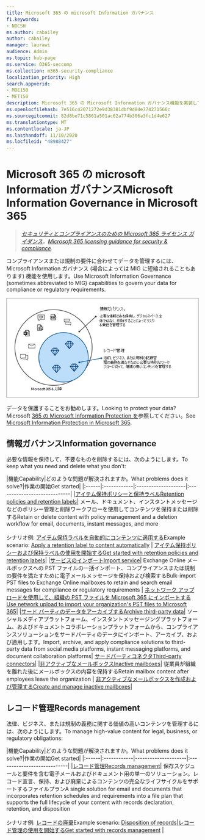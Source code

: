 ```yaml
---
title: Microsoft 365 の microsoft Information ガバナンス
f1.keywords:
- NOCSH
ms.author: cabailey
author: cabailey
manager: laurawi
audience: Admin
ms.topic: hub-page
ms.service: O365-seccomp
ms.collection: m365-security-compliance
localization_priority: High
search.appverid:
- MOE150
- MET150
description: Microsoft 365 の Microsoft Information ガバナンス機能を実装して、コンプライアンスまたは規制要件に合わせてデータを管理します。
ms.openlocfilehash: 7e516c42071272e9d38381dbf9d84e774271566c
ms.sourcegitcommit: 82d8be71c5861a501ac62a774b306a3fc1d4e627
ms.translationtype: MT
ms.contentlocale: ja-JP
ms.lasthandoff: 11/10/2020
ms.locfileid: "48988427"
---
```

# <a name="microsoft-information-governance-in-microsoft-365"></a><span data-ttu-id="acb90-103">Microsoft 365 の microsoft Information ガバナンス</span><span class="sxs-lookup"><span data-stu-id="acb90-103">Microsoft Information Governance in Microsoft 365</span></span>

><span data-ttu-id="acb90-104">*[セキュリティとコンプライアンスのための Microsoft 365 ライセンス ガイダンス](https://aka.ms/ComplianceSD)。*</span><span class="sxs-lookup"><span data-stu-id="acb90-104">*[Microsoft 365 licensing guidance for security & compliance](https://aka.ms/ComplianceSD).*</span></span>

<span data-ttu-id="acb90-105">コンプライアンスまたは規制の要件に合わせてデータを管理するには、Microsoft Information ガバナンス (場合によっては MIG に短縮されることもあります) 機能を使用します。</span><span class="sxs-lookup"><span data-stu-id="acb90-105">Use Microsoft Information Governance (sometimes abbreviated to MIG) capabilities to govern your data for compliance or regulatory requirements.</span></span>

![データ情報ガバナンスとレコード管理を管理する](../media/information-governance-records-management.png)

<span data-ttu-id="acb90-107">データを保護することをお勧めします。</span><span class="sxs-lookup"><span data-stu-id="acb90-107">Looking to protect your data?</span></span> <span data-ttu-id="acb90-108">Microsoft [365 の Microsoft Information Protection を](information-protection.md)参照してください。</span><span class="sxs-lookup"><span data-stu-id="acb90-108">See [Microsoft Information Protection in Microsoft 365](information-protection.md).</span></span>

## <a name="information-governance"></a><span data-ttu-id="acb90-109">情報ガバナンス</span><span class="sxs-lookup"><span data-stu-id="acb90-109">Information governance</span></span>

<span data-ttu-id="acb90-110">必要な情報を保持して、不要なものを削除するには、次のようにします。</span><span class="sxs-lookup"><span data-stu-id="acb90-110">To keep what you need and delete what you don't:</span></span>
 
|<span data-ttu-id="acb90-111">機能</span><span class="sxs-lookup"><span data-stu-id="acb90-111">Capability</span></span>|<span data-ttu-id="acb90-112">どのような問題が解決されますか。</span><span class="sxs-lookup"><span data-stu-id="acb90-112">What problems does it solve?</span></span>|<span data-ttu-id="acb90-113">作業の開始</span><span class="sxs-lookup"><span data-stu-id="acb90-113">Get started</span></span>|
|:------|:------------|:--------------------|:-----------------------------|
|[<span data-ttu-id="acb90-114">アイテム保持ポリシーと保持ラベル</span><span class="sxs-lookup"><span data-stu-id="acb90-114">Retention policies and retention labels</span></span>](retention.md)| <span data-ttu-id="acb90-115">メール、ドキュメント、インスタントメッセージなどのポリシー管理と削除ワークフローを使用してコンテンツを保持または削除する</span><span class="sxs-lookup"><span data-stu-id="acb90-115">Retain or delete content with policy management and a deletion workflow for email, documents, instant messages, and more</span></span> <br /><br /><span data-ttu-id="acb90-116">シナリオ例: [アイテム保持ラベルを自動的にコンテンツに適用する](apply-retention-labels-automatically.md)</span><span class="sxs-lookup"><span data-stu-id="acb90-116">Example scenario: [Apply a retention label to content automatically](apply-retention-labels-automatically.md)</span></span> | [<span data-ttu-id="acb90-117">アイテム保持ポリシーおよび保持ラベルの使用を開始する</span><span class="sxs-lookup"><span data-stu-id="acb90-117">Get started with retention policies and retention labels</span></span>](get-started-with-retention.md)|
|[<span data-ttu-id="acb90-118">サービスのインポート</span><span class="sxs-lookup"><span data-stu-id="acb90-118">Import service</span></span>](importing-pst-files-to-office-365.md)| <span data-ttu-id="acb90-119">Exchange Online メールボックスへの PST ファイルの一括インポート、コンプライアンスまたは規制の要件を満たすために電子メールメッセージを保持および検索する</span><span class="sxs-lookup"><span data-stu-id="acb90-119">Bulk-import PST files to Exchange Online mailboxes to retain and search email messages for compliance or regulatory requirements</span></span> | [<span data-ttu-id="acb90-120">ネットワーク アップロードを使用して、組織の PST ファイルを Microsoft 365 にインポートする</span><span class="sxs-lookup"><span data-stu-id="acb90-120">Use network upload to import your organization's PST files to Microsoft 365</span></span>](use-network-upload-to-import-pst-files.md)|
|[<span data-ttu-id="acb90-121">サード パーティのデータをアーカイブする</span><span class="sxs-lookup"><span data-stu-id="acb90-121">Archive third-party data</span></span>](archiving-third-party-data.md)| <span data-ttu-id="acb90-122">ソーシャルメディアプラットフォーム、インスタントメッセージングプラットフォーム、およびドキュメントコラボレーションプラットフォームから、コンプライアンスソリューションをサードパーティのデータにインポート、アーカイブ、および適用します。</span><span class="sxs-lookup"><span data-stu-id="acb90-122">Import, archive, and apply compliance solutions to third-party data from social media platforms, instant messaging platforms, and document collaboration platforms</span></span>| [<span data-ttu-id="acb90-123">サードパーティコネクタ</span><span class="sxs-lookup"><span data-stu-id="acb90-123">Third-party connectors</span></span>](archiving-third-party-data.md#third-party-data-connectors)|
|[<span data-ttu-id="acb90-124">非アクティブなメールボックス</span><span class="sxs-lookup"><span data-stu-id="acb90-124">Inactive mailboxes</span></span>](inactive-mailboxes-in-office-365.md)| <span data-ttu-id="acb90-125">従業員が組織を離れた後にメールボックスの内容を保持する</span><span class="sxs-lookup"><span data-stu-id="acb90-125">Retain mailbox content after employees leave the organization</span></span> | [<span data-ttu-id="acb90-126">非アクティブなメールボックスを作成および管理する</span><span class="sxs-lookup"><span data-stu-id="acb90-126">Create and manage inactive mailboxes</span></span>](create-and-manage-inactive-mailboxes.md)|

## <a name="records-management"></a><span data-ttu-id="acb90-127">レコード管理</span><span class="sxs-lookup"><span data-stu-id="acb90-127">Records management</span></span>

<span data-ttu-id="acb90-128">法律、ビジネス、または規制の義務に関する価値の高いコンテンツを管理するには、次のようにします。</span><span class="sxs-lookup"><span data-stu-id="acb90-128">To manage high-value content for legal, business, or regulatory obligations:</span></span>

|<span data-ttu-id="acb90-129">機能</span><span class="sxs-lookup"><span data-stu-id="acb90-129">Capability</span></span>|<span data-ttu-id="acb90-130">どのような問題が解決されますか。</span><span class="sxs-lookup"><span data-stu-id="acb90-130">What problems does it solve?</span></span>|<span data-ttu-id="acb90-131">作業の開始</span><span class="sxs-lookup"><span data-stu-id="acb90-131">Get started</span></span>|
|:------|:------------|---------------------|:----------------------------|
|[<span data-ttu-id="acb90-132">レコード管理</span><span class="sxs-lookup"><span data-stu-id="acb90-132">Records management</span></span>](records-management.md)| <span data-ttu-id="acb90-133">保存スケジュールと要件を含む電子メールおよびドキュメント用の単一のソリューション。レコード宣言、保持、および廃棄によるコンテンツの完全なライフサイクルをサポートするファイルプラン</span><span class="sxs-lookup"><span data-stu-id="acb90-133">A single solution for email and documents that incorporates retention schedules and requirements into a file plan that supports the full lifecycle of your content with records declaration, retention, and disposition</span></span> <br /><br /><span data-ttu-id="acb90-134">シナリオ例: [レコードの廃棄](disposition.md#disposition-of-records)</span><span class="sxs-lookup"><span data-stu-id="acb90-134">Example scenario: [Disposition of records](disposition.md#disposition-of-records)</span></span>|[<span data-ttu-id="acb90-135">レコード管理の使用を開始する</span><span class="sxs-lookup"><span data-stu-id="acb90-135">Get started with records management</span></span>](get-started-with-records-management.md) |

